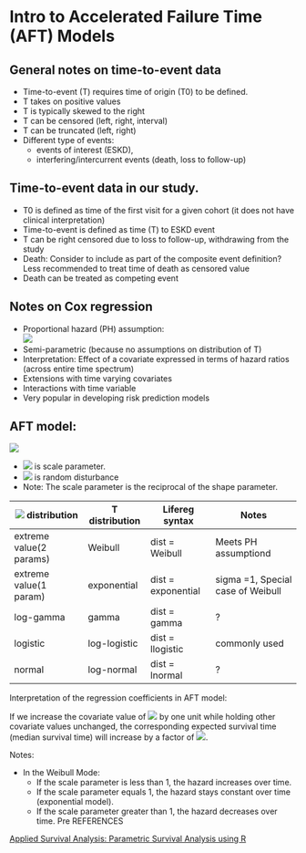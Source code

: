# Intro to Accelerated Failure Time (AFT) Models

## General notes on time-to-event data 
* Time-to-event (T) requires time of origin (T0) to be defined. 
* T takes on positive values
* T is typically skewed to the right
* T can be censored (left, right, interval)
* T can be truncated (left, right)
* Different type of events: 
    - events of interest (ESKD), 
    - interfering/intercurrent events (death, loss to follow-up)

## Time-to-event data in **our study**. 

* T0 is defined as time of the first visit for a given cohort (it does not have clinical interpretation)
* Time-to-event is defined as time (T) to ESKD event
* T can be right censored due to loss to follow-up, withdrawing from the study
* Death: Consider to include as part of the composite event definition? Less recommended to treat time of death as censored value
* Death can be treated as competing event

## Notes on Cox regression 

* Proportional hazard (PH) assumption:  
  <img src="https://render.githubusercontent.com/render/math?math=\log h(t \vert \mathbf{\beta},\mathbf{x})= \log h_0(t) %2B\mathbf{x}'\mathbf{\beta}">
* Semi-parametric (because no assumptions on distribution of T) 
* Interpretation: Effect of a covariate expressed in terms of hazard ratios (across entire time spectrum) 
* Extensions with time varying covariates
* Interactions with time variable
* Very popular in developing risk prediction models

## AFT model:

<img src="https://render.githubusercontent.com/render/math?math=log(T_i) = \beta_0 %2B\beta_1 x_{i1} %2B\ldots %2B\beta_p x_{ip} %2B\sigma\epsilon_i">

* <img src="https://render.githubusercontent.com/render/math?math=\sigma"> is scale parameter. 
* <img src="https://render.githubusercontent.com/render/math?math=\epsilon_i"> is random disturbance
* Note: The scale parameter is the reciprocal of the shape parameter.

| <img src="https://render.githubusercontent.com/render/math?math=\epsilon_i"> distribution | T distribution | Lifereg syntax         | Notes
| --- | --- | ---- | ----
| extreme value(2 params)| Weibull        | dist = Weibull     | Meets PH assumptiond
| extreme value(1 param)| exponential     | dist = exponential | sigma =1, Special case of Weibull
| log-gamma           | gamma           | dist = gamma       | ?
| logistic            | log-logistic    | dist = llogistic   | commonly used
| normal              | log-normal      | dist = lnormal     | ?

Interpretation of the regression coefficients in AFT model:

If we increase the covariate value of <img src="https://render.githubusercontent.com/render/math?math=x_k"> by one
unit while holding other covariate values unchanged, the corresponding expected survival time (median survival
time) will increase by
a factor of <img src="https://render.githubusercontent.com/render/math?math=\exp{(\beta_k)}">.

Notes:

* In the Weibull Mode:
   - If the scale parameter is less than 1, the hazard increases over time.
   - If the scale parameter equals 1, the hazard stays constant over time (exponential model).
   - If the scale parameter greater than 1, the hazard decreases over time.
Pre
REFERENCES

[Applied Survival Analysis: Parametric Survival Analysis using R](https://rstudio-pubs-static.s3.amazonaws.com/5564_bc9e2d9a458c4660aa82882df90b7a6b.html)